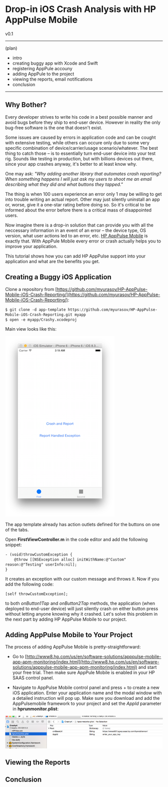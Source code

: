 # Drop-in iOS Crash Analysis with HP AppPulse Mobile



<!--- Motivation - Explain why crash analysis is critical to monitor in mobile apps, how it’s not possible to cover all use cases and device/OS matrix during testing.

- Why crash log isn’t enough – Describe example or two of crashes that their root cause is hard to understand just by crash logs. For example, crashes that are related to the activity or fragment lifecycle. The point should be that in many cases you need to know what

- Describe automatic crash trail by AppPulse Mobile – Explain how it solves the problem of the previous example.

- SDK breadcrumbs API – Say that automatic crash trail is great for most cases but sometimes there’s a need to see internal data that is only known in the context of the app (e.g. – server to which is it connected)
-->

v0.1

---

(plan)

- intro
- creating buggy app with Xcode and Swift
- registering AppPule accouny
- adding AppPule to the project
- viewing the reports, email notifications
- conclusion

---

## Why Bother?

Every developer strives to write his code in a best possible manner and avoid bugs before they ship to end-user device. However in reality the only bug-free software is the one that doesn't exist.

Some issues are caused by errors in application code and can be cought with extensive testing, while others can occure only due to some very specific combination of device/carrier/usage scenario/whatever. The best thing to catch those – is to essentially turn end-user device into your test rig. Sounds like testing in production, but with billions devices out there, since your app crashes anyway, it's better to at least know why.

One may ask: _"Why adding another library that automates crash reporting? When something happens I will just ask my users to shoot me an email describing what they did and what buttons they tapped."_

The thing is when 100 users experience an error only 1 may be willing to get into trouble writing an actual report. Other may just silently uninstall an app or, worse, give it a one-star rating before doing so. So it's critical to be informed about the error before there is a critical mass of disappointed users.

Now imagine there is a drop-in solution that can provide you with all the neccessary information in an event of an error – the device type, OS version, what user actions led to an error, etc. [HP AppPulse Mobile](http://www8.hp.com/us/en/software-solutions/apppulse-mobile-app-apm-monitoring/) is exactly that. With AppPule Mobile every error or crash actually helps you to improve your application.

This tutorial shows how you can add HP AppPulse support into your application and what are the benefits you get.

## Creating a Buggy iOS Application

Clone a repository from [https://github.com/myurasov/HP-AppPulse-Mobile-iOS-Crash-Reporting/](https://github.com/myurasov/HP-AppPulse-Mobile-iOS-Crash-Reporting/):

```
$ git clone -d app-template https://github.com/myurasov/HP-AppPulse-Mobile-iOS-Crash-Reporting.git myapp
$ open -e myapp/Crashy.xcodeproj
```

Main view looks like this:

![image](images/view1.png)

The app template already has action outlets defined for the buttons on one of the tabs.

Open __FirstViewController.m__ in the code editor and add the following snippet:

```
- (void)throwCustomException {
    @throw [[NSException alloc] initWithName:@"Custom" reason:@"Testing" userInfo:nil];
}
```

It creates an exception with our custom message and throws it. Now if you add the following code:

```
[self throwCustomException];
```

to both _onButton1Tap_ and _onButton2Tap_ methods, the application (when deployed to end-user device) will just silently crash on either button press without letting anyone knowing why it crashed. Let's solve this problem in the next part by adding HP AppPulse Mobile to our project.


## Adding AppPulse Mobile to Your Project

The process of adding AppPulse Mobile is pretty-straightforward:

* Go to [http://www8.hp.com/us/en/software-solutions/apppulse-mobile-app-apm-monitoring/index.html](http://www8.hp.com/us/en/software-solutions/apppulse-mobile-app-apm-monitoring/index.html) and start your free trial. Then make sure AppPule Mobile is enabled in your HP SAAS control panel.

 
* Navigate to AppPulse Mobile control panel and press + to create a new iOS application. Enter your application name and the modal window with a detailed instruction will pop up. Make sure you download and add the AppPulsemobile framework to your project and set the _AppId_ parameter in __hprunmonitor.plist__:

![image](images/appid.png)


## Viewing the Reports

## Conclusion



